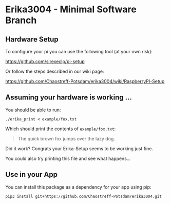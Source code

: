# Erika3004 - Minimal Software Branch

## Hardware Setup

To configure your pi you can use the following tool (at your own risk):

https://github.com/sirexeclp/pi-setup

Or follow the steps described in our wiki page:

https://github.com/Chaostreff-Potsdam/erika3004/wiki/RaspberryPI-Setup


## Assuming your hardware is working ...

You should be able to run:

```
./erika_print < example/fox.txt
```

Which should print the contents of `example/fox.txt`:

> The quick brown fox jumps over the lazy dog.

Did it work?
Congrats your Erika-Setup seems to be working just fine.

You could also try printing this file and see what happens...

## Use in your App

You can install this package as a dependency for your app using pip:

```
pip3 install git+https://github.com/Chaostreff-Potsdam/erika3004.git
```
